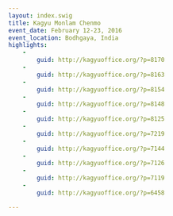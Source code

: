 ```yaml
---
layout: index.swig
title: Kagyu Monlam Chenmo
event_date: February 12-23, 2016
event_location: Bodhgaya, India
highlights:
    -
        guid: http://kagyuoffice.org/?p=8170
    -
        guid: http://kagyuoffice.org/?p=8163
    -
        guid: http://kagyuoffice.org/?p=8154
    -
        guid: http://kagyuoffice.org/?p=8148
    -
        guid: http://kagyuoffice.org/?p=8125
    -
        guid: http://kagyuoffice.org/?p=7219
    -
        guid: http://kagyuoffice.org/?p=7144
    -
        guid: http://kagyuoffice.org/?p=7126
    -
        guid: http://kagyuoffice.org/?p=7119
    -
        guid: http://kagyuoffice.org/?p=6458

---
```

